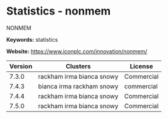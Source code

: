 # Statistics - nonmem

NONMEM

**Keywords:** statistics

**Website:** <https://www.iconplc.com/innovation/nonmem/>

| Version | Clusters | License |
| ------- | -------- | ------- |
| 7.3.0 | rackham irma bianca snowy | Commercial |
| 7.4.3 | bianca irma rackham snowy | commercial |
| 7.4.4 | rackham irma bianca snowy | Commercial |
| 7.5.0 | rackham irma bianca snowy | Commercial |
